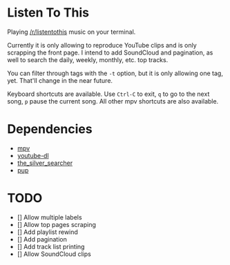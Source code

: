 # Listen To This

Playing [/r/listentothis](https://www.reddit.com/r/listentothis) music on your terminal.

Currently it is only allowing to reproduce YouTube clips and is only scrapping the front page. I intend to add SoundCloud and pagination, as well to search the daily, weekly, monthly, etc. top tracks.

You can filter through tags with the `-t` option, but it is only allowing one tag, yet. That'll change in the near future.

Keyboard shortcuts are available. Use `Ctrl-C` to exit, `q` to go to the next song, `p` pause the current song. All other mpv shortcuts are also available.

# Dependencies

* [mpv](https://github.com/mpv-player/mpv)
* [youtube-dl](https://github.com/rg3/youtube-dl/)
* [the_silver_searcher](https://github.com/ggreer/the_silver_searcher)
* [pup](https://github.com/EricChiang/pup)

# TODO

- [] Allow multiple labels
- [] Allow top pages scraping
- [] Add playlist rewind
- [] Add pagination
- [] Add track list printing
- [] Allow SoundCloud clips